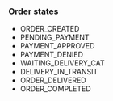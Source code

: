 ### Order states
* ORDER_CREATED
* PENDING_PAYMENT
* PAYMENT_APPROVED
* PAYMENT_DENIED
* WAITING_DELIVERY_CAT
* DELIVERY_IN_TRANSIT
* ORDER_DELIVERED
* ORDER_COMPLETED
